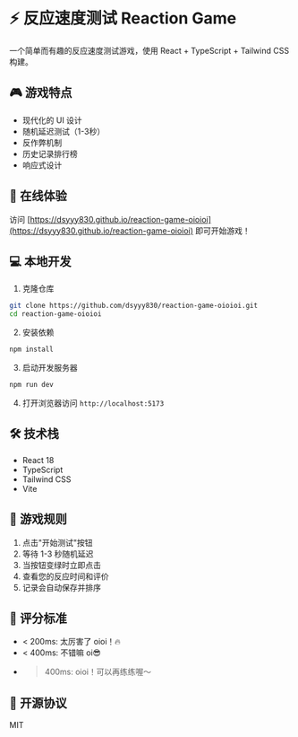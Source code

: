 # ⚡ 反应速度测试 Reaction Game

一个简单而有趣的反应速度测试游戏，使用 React + TypeScript + Tailwind CSS 构建。

## 🎮 游戏特点

- 现代化的 UI 设计
- 随机延迟测试（1-3秒）
- 反作弊机制
- 历史记录排行榜
- 响应式设计

## 🚀 在线体验

访问 [https://dsyyy830.github.io/reaction-game-oioioi](https://dsyyy830.github.io/reaction-game-oioioi) 即可开始游戏！

## 💻 本地开发

1. 克隆仓库
```bash
git clone https://github.com/dsyyy830/reaction-game-oioioi.git
cd reaction-game-oioioi
```

2. 安装依赖
```bash
npm install
```

3. 启动开发服务器
```bash
npm run dev
```

4. 打开浏览器访问 `http://localhost:5173`

## 🛠️ 技术栈

- React 18
- TypeScript
- Tailwind CSS
- Vite

## 📝 游戏规则

1. 点击"开始测试"按钮
2. 等待 1-3 秒随机延迟
3. 当按钮变绿时立即点击
4. 查看您的反应时间和评价
5. 记录会自动保存并排序

## 🎯 评分标准

- < 200ms: 太厉害了 oioi！🔥
- < 400ms: 不错嘛 oi😎
- > 400ms: oioi！可以再练练喔～

## 📄 开源协议

MIT 